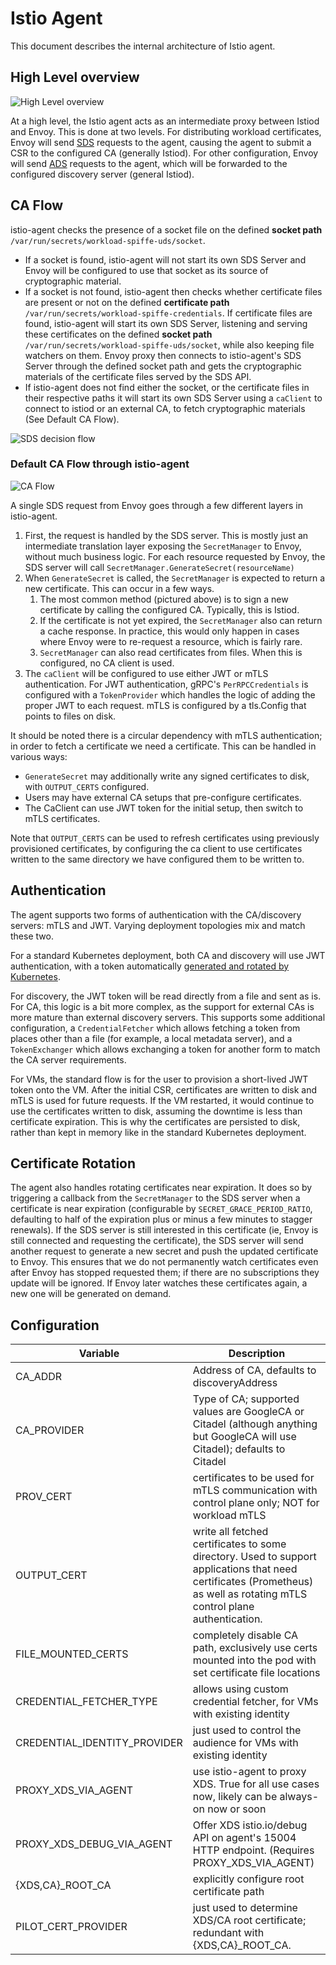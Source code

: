 # Istio Agent

This document describes the internal architecture of Istio agent.

## High Level overview

![High Level overview](docs/overview.svg)

At a high level, the Istio agent acts as an intermediate proxy between Istiod and Envoy. This is done
at two levels. For distributing workload certificates, Envoy will send [SDS](https://www.envoyproxy.io/docs/envoy/latest/configuration/security/secret)
requests to the agent, causing the agent to submit a CSR to the configured CA (generally Istiod). For other configuration,
Envoy will send [ADS](https://www.envoyproxy.io/docs/envoy/latest/intro/arch_overview/operations/dynamic_configuration#aggregated-xds-ads)
requests to the agent, which will be forwarded to the configured discovery server (general Istiod).

## CA Flow

istio-agent checks the presence of a socket file on the defined **socket path** `/var/run/secrets/workload-spiffe-uds/socket`.

* If a socket is found, istio-agent will not start its own SDS Server and Envoy will be configured to use that socket as its source of cryptographic material.
* If a socket is not found, istio-agent then checks whether certificate files are present or not on the defined **certificate path** `/var/run/secrets/workload-spiffe-credentials`. If certificate files are found, istio-agent will start its own SDS Server, listening and serving these certificates on the defined **socket path** `/var/run/secrets/workload-spiffe-uds/socket`,
   while also keeping file watchers on them. Envoy proxy then connects to istio-agent's SDS Server through the defined socket path and gets the cryptographic materials of the certificate files served by the SDS API.
* If istio-agent does not find either the socket, or the certificate files in their respective paths it will start its own SDS Server using a `caClient` to connect to istiod or an external CA, to fetch cryptographic materials (See Default CA Flow).

![SDS decision flow](docs/sds-flow.svg)

### Default CA Flow through istio-agent

![CA Flow](docs/ca.svg)

A single SDS request from Envoy goes through a few different layers in istio-agent.

1. First, the request is handled by the SDS server. This is mostly just an intermediate translation layer exposing
   the `SecretManager` to Envoy, without much business logic. For each resource requested by Envoy, the SDS server
   will call `SecretManager.GenerateSecret(resourceName)`
1. When `GenerateSecret` is called, the `SecretManager` is expected to return a new certificate. This can occur in a few ways.
   1. The most common method (pictured above) is to sign a new certificate by calling the configured CA. Typically, this is Istiod.
   1. If the certificate is not yet expired, the `SecretManager` also can return a cache response. In practice, this would
       only happen in cases where Envoy were to re-request a resource, which is fairly rare.
   1. `SecretManager` can also read certificates from files. When this is configured, no CA client is used.
1. The `caClient` will be configured to use either JWT or mTLS authentication. For JWT authentication, gRPC's `PerRPCCredentials`
   is configured with a `TokenProvider` which handles the logic of adding the proper JWT to each request. mTLS is configured
   by a tls.Config that points to files on disk.

It should be noted there is a circular dependency with mTLS authentication; in order to fetch a certificate we need
a certificate. This can be handled in various ways:
* `GenerateSecret` may additionally write any signed certificates to disk, with `OUTPUT_CERTS` configured.
* Users may have external CA setups that pre-configure certificates.
* The CaClient can use JWT token for the initial setup, then switch to mTLS certificates.

Note that `OUTPUT_CERTS` can be used to refresh certificates using previously provisioned certificates, by configuring
the ca client to use certificates written to the same directory we have configured them to be written to.

## Authentication

The agent supports two forms of authentication with the CA/discovery servers: mTLS and JWT. Varying deployment
topologies mix and match these two.

For a standard Kubernetes deployment, both CA and discovery will use JWT authentication, with a token automatically
[generated and rotated by Kubernetes](https://kubernetes.io/docs/tasks/configure-pod-container/configure-service-account/#service-account-token-volume-projection).

For discovery, the JWT token will be read directly from a file and sent as is. For CA, this logic is a bit more complex,
as the support for external CAs is more mature than external discovery servers. This supports some additional
configuration, a `CredentialFetcher` which allows fetching a token from places other than a file (for example, a local
metadata server), and a `TokenExchanger` which allows exchanging a token for another form to match the CA server requirements.

For VMs, the standard flow is for the user to provision a short-lived JWT token onto the VM. After the initial
CSR, certificates are written to disk and mTLS is used for future requests. If the VM restarted, it would continue
to use the certificates written to disk, assuming the downtime is less than certificate expiration. This is why
the certificates are persisted to disk, rather than kept in memory like in the standard Kubernetes deployment.

## Certificate Rotation

The agent also handles rotating certificates near expiration. It does so by triggering a callback from the `SecretManager` to the SDS server
when a certificate is near expiration (configurable by `SECRET_GRACE_PERIOD_RATIO`, defaulting to half of the expiration plus or minus a few minutes to stagger renewals). If the SDS server
is still interested in this certificate (ie, Envoy is still connected and requesting the certificate), the SDS server will send another request
to generate a new secret and push the updated certificate to Envoy. This ensures that we do not permanently watch certificates even after
Envoy has stopped requested them; if there are no subscriptions they update will be ignored. If Envoy later watches these certificates again,
a new one will be generated on demand.

## Configuration

| Variable | Description |
| - | - |
|CA_ADDR|Address of CA, defaults to discoveryAddress|
|CA_PROVIDER|Type of CA; supported values are GoogleCA or Citadel (although anything but GoogleCA will use Citadel); defaults to Citadel|
|PROV_CERT|certificates to be used for mTLS communication with control plane only; NOT for workload mTLS|
|OUTPUT_CERT|write all fetched certificates to some directory. Used to support applications that need certificates (Prometheus) as well as rotating mTLS control plane authentication.|
|FILE_MOUNTED_CERTS|completely disable CA path, exclusively use certs mounted into the pod with set certificate file locations|
|CREDENTIAL_FETCHER_TYPE|allows using custom credential fetcher, for VMs with existing identity|
|CREDENTIAL_IDENTITY_PROVIDER|just used to control the audience for VMs with existing identity|
|PROXY_XDS_VIA_AGENT|use istio-agent to proxy XDS. True for all use cases now, likely can be always-on now or soon|
|PROXY_XDS_DEBUG_VIA_AGENT|Offer XDS istio.io/debug API on agent's 15004 HTTP endpoint. (Requires PROXY_XDS_VIA_AGENT)|
|{XDS,CA}_ROOT_CA|explicitly configure root certificate path|
|PILOT_CERT_PROVIDER|just used to determine XDS/CA root certificate; redundant with {XDS,CA}_ROOT_CA.|
